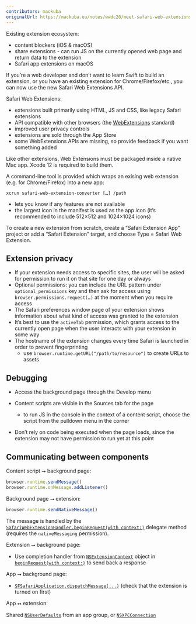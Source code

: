```yaml
---
contributors: mackuba
originalUrl: https://mackuba.eu/notes/wwdc20/meet-safari-web-extensions/
---
```


Existing extension ecosystem:

- content blockers (iOS & macOS)
- share extensions - can run JS on the currently opened web page and return data to the extension
- Safari app extensions on macOS

If you’re a web developer and don’t want to learn Swift to build an extension, or you have an existing extension for Chrome/Firefox/etc., you can now use the new Safari Web Extensions API.

Safari Web Extensions:

- extensions built primarily using HTML, JS and CSS, like legacy Safari extensions
- API compatible with other browsers (the [WebExtensions](https://developer.mozilla.org/en-US/docs/Mozilla/Add-ons/WebExtensions) standard)
- improved user privacy controls
- extensions are sold through the App Store
- some WebExtensions APIs are missing, so provide feedback if you want something added

Like other extensions, Web Extensions must be packaged inside a native Mac app. Xcode 12 is required to build them.

A command-line tool is provided which wraps an exising web extension (e.g. for Chrome/Firefox) into a new app:

```
xcrun safari-web-extension-converter […] /path
```

- lets you know if any features are not available
- the largest icon in the manifest is used as the app icon (it’s recommended to include 512×512 and 1024×1024 icons)

To create a new extension from scratch, create a “Safari Extension App” project or add a “Safari Extension” target, and choose Type = Safari Web Extension.

## Extension privacy

- If your extension needs access to specific sites, the user will be asked for permission to run it on that site for one day or always
- Optional permissions: you can include the URL pattern under `optional_permissions` key and then ask for access using `browser.permissions.request(…)` at the moment when you require access
- The Safari preferences window page of your extension shows information about what kind of access was granted to the extension
- It’s best to use the `activeTab` permission, which grants access to the currently open page when the user interacts with your extension in some way
- The hostname of the extension changes every time Safari is launched in order to prevent fingerprinting
  - use `browser.runtime.getURL("/path/to/resource")` to create URLs to assets

## Debugging

- Access the background page through the Develop menu
- Content scripts are visible in the Sources tab for the page
  - to run JS in the console in the context of a content script, choose the script from the pulldown menu in the corner

- Don’t rely on code being executed when the page loads, since the extension may not have permission to run yet at this point

## Communicating between components

Content script ⭢ background page:

```js
browser.runtime.sendMessage()
browser.runtime.onMessage.addListener()
```

Background page ⭢ extension:

```js
browser.runtime.sendNativeMessage()
```

The message is handled by the [`SafariWebExtensionHandler.beginRequest(with context:)`](https://developer.apple.com/documentation/foundation/nsextensionrequesthandling/1413395-beginrequest) delegate method (requires the `nativeMessaging` permission).

Extension ⭢ background page: 

- Use completion handler from [`NSExtensionContext`](https://developer.apple.com/documentation/foundation/nsextensioncontext) object in [`beginRequest(with context:)`](https://developer.apple.com/documentation/foundation/nsextensionrequesthandling/1413395-beginrequest) to send back a response

App ⭢ background page:

- [`SFSafariApplication.dispatchMessage(...)`](https://developer.apple.com/documentation/safariservices/sfsafariapplication/2823941-dispatchmessage) (check that the extension is turned on first)

App ⭤ extension:

Shared [`NSUserDefaults`](https://developer.apple.com/documentation/foundation/nsuserdefaults) from an app group, or [`NSXPCConnection`](https://developer.apple.com/documentation/foundation/nsxpcconnection)
